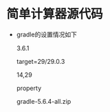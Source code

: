 # 简单计算器源代码

* gradle的设置情况如下

  3.6.1

  target=29/29.0.3

  14,29

  property

  gradle-5.6.4-all.zip

